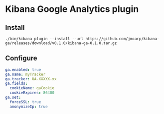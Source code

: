 # Kibana Google Analytics plugin

## Install

`./bin/kibana plugin --install --url https://github.com/jmcarp/kibana-ga/releases/download/v0.1.0/kibana-ga-0.1.0.tar.gz`

## Configure

```yaml
ga.enabled: true
ga.name: myTracker
ga.tracker: UA-XXXXX-xx
ga.fields:
  cookieName: gaCookie
  cookieExpires: 86400
ga.set:
  forceSSL: true
  anonymizeIp: true
```
